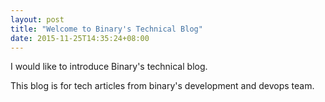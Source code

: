```yaml
---
layout: post
title: "Welcome to Binary's Technical Blog"
date: 2015-11-25T14:35:24+08:00
---
```


I would like to introduce Binary's technical blog.

This blog is for tech articles from binary's development and devops team.
